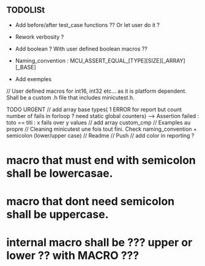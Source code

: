 TODOLISt
---

- Add before/after test_case functions ?? Or let user do it ?
- Rework verbosity ?
- Add boolean ? With user defined boolean macros ??

- Naming_convention : MCU_ASSERT_EQUAL_[TYPE][SIZE][_ARRAY][_BASE]
- Add exemples



// User defined macros for int16, int32 etc... as it is platform dependent. Shall be a custom .h file that includes minicutest.h. 


TODO URGENT
// add array base types( 1 ERROR for report but count number of fails in forloop ? need static global counters) --> Assertion failed : toto == titi : x fails over y values
// add array custom_cmp
// Examples au propre
// Cleaning minicutest une fois tout fini. Check naming_convention + semicolon (lower/upper case)
// Readme
// Push
// add color in reporting ?




# 	macro that must end with semicolon shall be lowercasae.
# 	macro that dont need semicolon shall be uppercase.
# 	internal macro shall be ??? upper or lower ?? with __MACRO__ ???